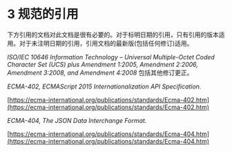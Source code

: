 # 3 规范的引用

下方引用的文档对此文档是很有必要的。对于标明日期的引用，只有引用的版本适用。对于未注明日期的引用，引用文档的最新版(包括任何修订)适用。

*ISO/IEC 10646 Information Technology – Universal Multiple-Octet Coded Character Set (UCS) plus Amendment 1:2005, Amendment 2:2006, Amendment 3:2008, and Amendment 4:2008* 包括其他修订更正。

*ECMA-402, ECMAScript 2015 Internationalization API Specification.* 

[https://ecma-international.org/publications/standards/Ecma-402.htm](https://ecma-international.org/publications/standards/Ecma-402.htm)

*ECMA-404, The JSON Data Interchange Format.*

[https://ecma-international.org/publications/standards/Ecma-404.htm](https://ecma-international.org/publications/standards/Ecma-404.htm)